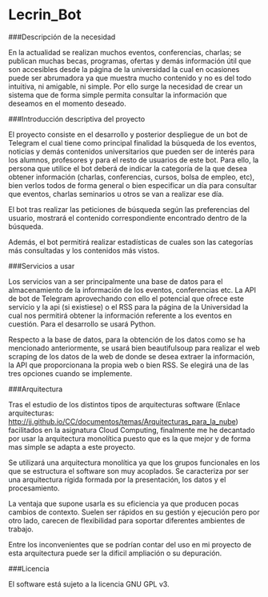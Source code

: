 # Lecrin_Bot

###Descripción de la necesidad

En la actualidad se realizan muchos eventos, conferencias, charlas; se publican muchas becas, programas, ofertas y demás información útil que son accesibles desde la página de la universidad la cual en ocasiones puede ser abrumadora ya que muestra mucho contenido y no es del todo intuitiva, ni amigable, ni simple. Por ello surge la necesidad de crear un sistema que de forma simple permita consultar la información que deseamos en el momento deseado.

###Introducción descriptiva del proyecto

El proyecto consiste en el desarrollo y posterior despliegue de un bot de Telegram el cual tiene como principal finalidad la búsqueda de los eventos, noticias y demás contenidos universitarios que pueden ser de interés para los alumnos, profesores y para el resto de usuarios de este bot. Para ello, la persona que utilice el bot deberá de indicar la categoría de la que desea obtener información (charlas, conferencias, cursos, bolsa de empleo, etc), bien verlos todos de forma general o bien especificar un día para consultar que eventos, charlas seminarios u otros se van a realizar ese día.

El bot tras realizar las peticiones de búsqueda según las preferencias del usuario, mostrará el contenido correspondiente encontrado dentro de la búsqueda.

Además, el bot permitirá realizar estadísticas de cuales son las categorías más consultadas y los contenidos más vistos.

###Servicios a usar

Los servicios van a ser principalmente una base de datos para el almacenamiento de la información de los eventos, conferencias etc. La API de bot de Telegram aprovechando con ello el potencial que ofrece este servicio y la api (si existiese) o el RSS para la página de la Universidad la cual nos permitirá obtener la información referente a los eventos en cuestión. Para el desarrollo se usará Python.

Respecto a la base de datos, para la obtención de los datos como se ha mencionado anteriormente, se usará bien beautifulsoup para realizar el web scraping de los datos de la web de donde se desea extraer la información, la API que proporcionana la propia web o bien RSS. Se elegirá una de las tres opciones cuando se implemente.

###Arquitectura

Tras el estudio de los distintos tipos de arquitecturas software (Enlace arquitecturas: http://jj.github.io/CC/documentos/temas/Arquitecturas_para_la_nube) facilitados en la asignatura Cloud Computing, finalmente me he decantado por usar la arquitectura monolítica puesto que es la que mejor y de forma mas simple se adapta a este proyecto.

Se utilizará una arquitectura monolítica ya que los grupos funcionales en los que se estructura el software son muy acoplados. Se caracteriza por ser una arquitectura rígida formada por la presentación, los datos y el procesamiento.

La ventaja que supone usarla es su eficiencia ya que producen pocas cambios de contexto. Suelen ser rápidos en su gestión y ejecución pero por otro lado, carecen de flexibilidad para soportar diferentes ambientes de trabajo.

Entre los inconvenientes que se podrían contar del uso en mi proyecto de esta arquitectura puede ser la dificil ampliación o su depuración.

###Licencia

El software está sujeto a la licencia GNU GPL v3.
